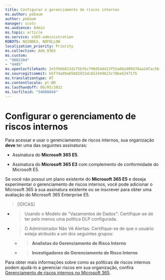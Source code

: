 ```yaml
---
title: Configurar o gerenciamento de riscos internos
ms.author: pebaum
author: pebaum
manager: scotv
ms.audience: Admin
ms.topic: article
ms.service: o365-administration
ROBOTS: NOINDEX, NOFOLLOW
localization_priority: Priority
ms.collection: Adm_O365
ms.custom:
- "9002284"
- "4405"
ms.openlocfilehash: 2e5f66b813d275bf6c799d54dd13f55a08a909d78aa24fac56f54caf8a0f4f58
ms.sourcegitcommit: b5f7da89a650d2915dc652449623c78be6247175
ms.translationtype: HT
ms.contentlocale: pt-BR
ms.lasthandoff: 08/05/2021
ms.locfileid: "54060844"
---
```

# <a name="set-up-insider-risk-management"></a>Configurar o gerenciamento de riscos internos

Para acessar e usar o gerenciamento de riscos internos, sua organização **deve** ter uma das seguintes assinaturas:

- Assinatura do **Microsoft 365 E5**.

- Assinatura do **Microsoft 365 E3** com complemento de conformidade do Microsoft E5.

Se você não possui um plano existente do **Microsoft 365 E5** e deseja experimentar o gerenciamento de riscos internos, você pode adicionar o Microsoft 365 à sua assinatura existente ou se inscrever para obter uma avaliação do Microsoft 365 Enterprise E5.

> [!DICAS]
- > Usando o Modelo de "Vazamentos de Dados": Certifique-se de ter pelo menos uma política DLP configurada.
- > O Administrador Não Vê Alertas: Certifique-se de que o usuário esteja atribuído a um dos seguintes grupos:
    - >**Analistas do Gerenciamento de Risco Interno**
    - >**Investigadores do Gerenciamento de Risco Interno**

Para obter mais informações sobre como as políticas de riscos internos podem ajudá-lo a gerenciar riscos em sua organização, confira [Gerenciamento de riscos internos no Microsoft 365](https://go.microsoft.com/fwlink/?linkid=2123907).
